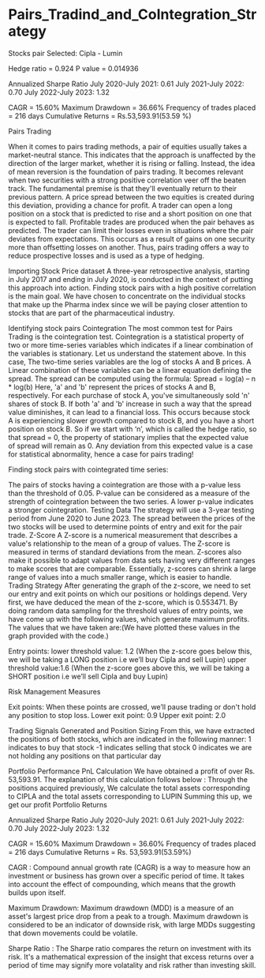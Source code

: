 # Pairs_Tradind_and_CoIntegration_Strategy

Stocks pair Selected:  Cipla - Lumin

Hedge ratio = 0.924
P value = 0.014936

Annualized Sharpe Ratio 
July 2020-July 2021: 0.61
July 2021-July 2022: 0.70
July 2022-July 2023: 1.32

CAGR = 15.60%
Maximum Drawdown = 36.66%
Frequency of trades placed = 216 days
Cumulative Returns = Rs.53,593.91(53.59 %)

Pairs Trading

When it comes to pairs trading methods, a pair of equities usually takes a market-neutral stance. This indicates that the approach is unaffected by the direction of the larger market, whether it is rising or falling. Instead, the idea of mean reversion is the foundation of pairs trading. It becomes relevant when two securities with a strong positive correlation veer off the beaten track. The fundamental premise is that they'll eventually return to their previous pattern.
A price spread between the two equities is created during this deviation, providing a chance for profit. A trader can open a long position on a stock that is predicted to rise and a short position on one that is expected to fall. Profitable trades are produced when the pair behaves as predicted.
The trader can limit their losses even in situations where the pair deviates from expectations. This occurs as a result of gains on one security more than offsetting losses on another. Thus, pairs trading offers a way to reduce prospective losses and is used as a type of hedging.





Importing Stock Price dataset
A three-year retrospective analysis, starting in July 2017 and ending in July 2020, is conducted in the context of putting this approach into action. Finding stock pairs with a high positive correlation is the main goal. We have chosen to concentrate on the individual stocks that make up the Pharma index since we will be paying closer attention to stocks that are part of the pharmaceutical industry.


Identifying stock pairs
Cointegration
The most common test for Pairs Trading is the cointegration test. Cointegration is a statistical property of two or more time-series variables which indicates if a linear combination of the variables is stationary.
Let us understand the statement above. In this case, The two-time series variables are the log of stocks A and B prices. A Linear combination of these variables can be a linear equation defining the spread.
The spread can be computed using the formula:
Spread = log(a) – n * log(b)
Here, 'a' and 'b' represent the prices of stocks A and B, respectively. For each purchase of stock A, you've simultaneously sold 'n' shares of stock B. If both 'a' and 'b' increase in such a way that the spread value diminishes, it can lead to a financial loss. This occurs because stock A is experiencing slower growth compared to stock B, and you have a short position on stock B.
So if we start with ‘n’, which is called the hedge ratio, so that spread = 0, the property of stationary implies that the expected value of spread will remain as 0. Any deviation from this expected value is a case for statistical abnormality, hence a case for pairs trading!

Finding stock pairs with cointegrated time series:

The pairs of stocks having a cointegration are those with a p-value less than the threshold of 0.05. P-value can be considered as a measure of the strength of cointegration between the two series. A lower p-value indicates a stronger cointegration.
Testing Data
The strategy will use a 3-year testing period from June 2020 to June 2023. The spread between the prices of the two stocks will be used to determine points of entry and exit for the pair trade.
Z-Score
A Z-score is a numerical measurement that describes a value's relationship to the mean of a group of values. The Z-score is measured in terms of standard deviations from the mean. Z-scores also make it possible to adapt values from data sets having very different ranges to make scores that are comparable. Essentially, z-scores can shrink a large range of values into a much smaller range, which is easier to handle.
Trading Strategy
After generating the graph of the z-score, we need to set our entry and exit points on which our positions or holdings depend.
Very first, we have deduced the mean of the z-score, which is  0.553471.
By doing random data sampling for the threshold values of entry points, we have come up with the following values, which generate maximum profits.
The values that we have taken are:(We have plotted these values in the graph provided with the code.)

Entry points: lower threshold value: 1.2
                      (When the z-score goes below this, we will be taking a LONG position i.e we’ll buy Cipla and sell Lupin)
                     upper threshold value:1.6
                       (When the z-score goes above this, we will be taking a SHORT position i.e we’ll sell Cipla and buy Lupin)

Risk Management Measures

Exit points: When these points are crossed, we’ll pause trading or don't hold any position to stop loss.
Lower exit point: 0.9
Upper exit point: 2.0

Trading Signals Generated and Position Sizing
From this, we have extracted the positions of both stocks, which are indicated in the following manner: 1 indicates to buy that stock
                             -1 indicates selling that stock
                             0 indicates we are not holding any positions on that particular day


Portfolio Performance
PnL Calculation
We have obtained a profit of over Rs. 53,593.91. 
The explanation of this calculation follows below :
Through the positions acquired previously,
We calculate the total assets corresponding to CIPLA and the total assets corresponding to LUPIN
Summing this up, we get our profit
Portfolio Returns

Annualized Sharpe Ratio 
July 2020-July 2021: 0.61
July 2021-July 2022: 0.70
July 2022-July 2023: 1.32

CAGR = 15.60%
Maximum Drawdown = 36.60%
Frequency of trades placed = 216 days
Cumulative Returns = Rs. 53,593.91(53.59%)

CAGR :
Compound annual growth rate (CAGR) is a way to measure how an investment or business has grown over a specific period of time. It takes into account the effect of compounding, which means that the growth builds upon itself.


Maximum Drawdown:
Maximum drawdown (MDD) is a measure of an asset's largest price drop from a peak to a trough. Maximum drawdown is considered to be an indicator of downside risk, with large MDDs suggesting that down movements could be volatile.

Sharpe Ratio :
The Sharpe ratio compares the return on investment with its risk. It's a mathematical expression of the insight that excess returns over a period of time may signify more volatality and risk rather than investing skill.
